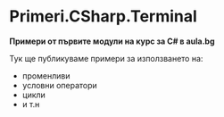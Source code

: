 ﻿# Primeri.CSharp.Terminal
**Примери от първите модули на курс за C# в aula.bg**

Тук ще публикуваме примери за използването на:
* променливи
* условни оператори
* цикли
* и т.н


